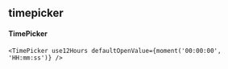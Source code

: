 ## timepicker
#### TimePicker

```
<TimePicker use12Hours defaultOpenValue={moment('00:00:00', 'HH:mm:ss')} />

```